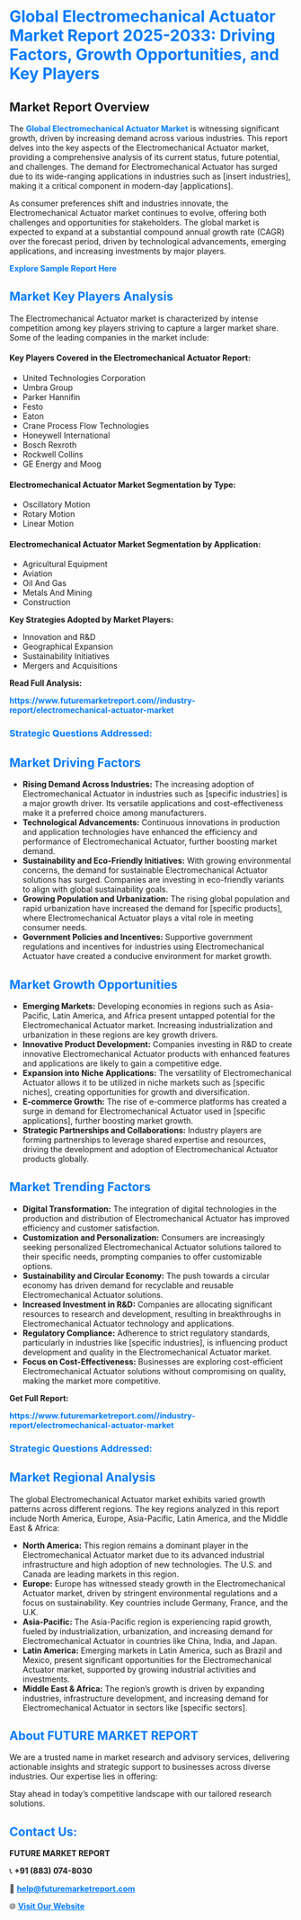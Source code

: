 <h1 style="color: #007BFF;">Global Electromechanical Actuator Market Report 2025-2033: Driving Factors, Growth Opportunities, and Key Players</h1>

<section id="overview">
<h2>Market Report Overview</h2>
<p>The <a href="https://www.futuremarketreport.com//industry-report/electromechanical-actuator-market" style="color: #007BFF; text-decoration: none;"><strong>Global Electromechanical Actuator Market</strong></a> is witnessing significant growth, driven by increasing demand across various industries. This report delves into the key aspects of the Electromechanical Actuator market, providing a comprehensive analysis of its current status, future potential, and challenges. The demand for Electromechanical Actuator has surged due to its wide-ranging applications in industries such as [insert industries], making it a critical component in modern-day [applications].</p>
<p>As consumer preferences shift and industries innovate, the Electromechanical Actuator market continues to evolve, offering both challenges and opportunities for stakeholders. The global market is expected to expand at a substantial compound annual growth rate (CAGR) over the forecast period, driven by technological advancements, emerging applications, and increasing investments by major players.</p>
</section>

<section id="overview">
<p><a href="https://www.futuremarketreport.com//request-sample/reportId=85289" style="color: #007BFF; text-decoration: none;"><strong>Explore Sample Report Here</strong></a></p>
</section>

<section id="key-players">
<h2 style="color: #007BFF;">Market Key Players Analysis</h2>
<p>The Electromechanical Actuator market is characterized by intense competition among key players striving to capture a larger market share. Some of the leading companies in the market include:</p>
<h4>Key Players Covered in the Electromechanical Actuator Report:</h4>
<ul><li>United Technologies Corporation</li><li>Umbra Group</li><li>Parker Hannifin</li><li>Festo</li><li>Eaton</li><li>Crane Process Flow Technologies</li><li>Honeywell International</li><li>Bosch Rexroth</li><li>Rockwell Collins</li><li>GE Energy and Moog</li></ul>
<h4>Electromechanical Actuator Market Segmentation by Type:</h4>
<ul><li>Oscillatory Motion</li><li>Rotary Motion</li><li>Linear Motion</li></ul>

<h4>Electromechanical Actuator Market Segmentation by Application:</h4>
<ul><li>Agricultural Equipment</li><li>Aviation</li><li>Oil And Gas</li><li>Metals And Mining</li><li>Construction</li></ul>
<p><strong>Key Strategies Adopted by Market Players:</strong></p>
<ul>
<li>Innovation and R&D</li>
<li>Geographical Expansion</li>
<li>Sustainability Initiatives</li>
<li>Mergers and Acquisitions</li>
</ul>
</section>

<section>
<p><strong>Read Full Analysis: </strong></p><a href="https://www.futuremarketreport.com//industry-report/electromechanical-actuator-market" style="color: #007BFF; text-decoration: none;"><strong>https://www.futuremarketreport.com//industry-report/electromechanical-actuator-market</strong></a>
<h3 style="color: #007BFF;">Strategic Questions Addressed:</h3>
</section>

<section id="driving-factors">
<h2 style="color: #007BFF;">Market Driving Factors</h2>
<ul>
<li><strong>Rising Demand Across Industries:</strong> The increasing adoption of Electromechanical Actuator in industries such as [specific industries] is a major growth driver. Its versatile applications and cost-effectiveness make it a preferred choice among manufacturers.</li>
<li><strong>Technological Advancements:</strong> Continuous innovations in production and application technologies have enhanced the efficiency and performance of Electromechanical Actuator, further boosting market demand.</li>
<li><strong>Sustainability and Eco-Friendly Initiatives:</strong> With growing environmental concerns, the demand for sustainable Electromechanical Actuator solutions has surged. Companies are investing in eco-friendly variants to align with global sustainability goals.</li>
<li><strong>Growing Population and Urbanization:</strong> The rising global population and rapid urbanization have increased the demand for [specific products], where Electromechanical Actuator plays a vital role in meeting consumer needs.</li>
<li><strong>Government Policies and Incentives:</strong> Supportive government regulations and incentives for industries using Electromechanical Actuator have created a conducive environment for market growth.</li>
</ul>
</section>

<section id="growth-opportunities">
<h2 style="color: #007BFF;">Market Growth Opportunities</h2>
<ul>
<li><strong>Emerging Markets:</strong> Developing economies in regions such as Asia-Pacific, Latin America, and Africa present untapped potential for the Electromechanical Actuator market. Increasing industrialization and urbanization in these regions are key growth drivers.</li>
<li><strong>Innovative Product Development:</strong> Companies investing in R&D to create innovative Electromechanical Actuator products with enhanced features and applications are likely to gain a competitive edge.</li>
<li><strong>Expansion into Niche Applications:</strong> The versatility of Electromechanical Actuator allows it to be utilized in niche markets such as [specific niches], creating opportunities for growth and diversification.</li>
<li><strong>E-commerce Growth:</strong> The rise of e-commerce platforms has created a surge in demand for Electromechanical Actuator used in [specific applications], further boosting market growth.</li>
<li><strong>Strategic Partnerships and Collaborations:</strong> Industry players are forming partnerships to leverage shared expertise and resources, driving the development and adoption of Electromechanical Actuator products globally.</li>
</ul>
</section>

<section id="trending-factors">
<h2 style="color: #007BFF;">Market Trending Factors</h2>
<ul>
<li><strong>Digital Transformation:</strong> The integration of digital technologies in the production and distribution of Electromechanical Actuator has improved efficiency and customer satisfaction.</li>
<li><strong>Customization and Personalization:</strong> Consumers are increasingly seeking personalized Electromechanical Actuator solutions tailored to their specific needs, prompting companies to offer customizable options.</li>
<li><strong>Sustainability and Circular Economy:</strong> The push towards a circular economy has driven demand for recyclable and reusable Electromechanical Actuator solutions.</li>
<li><strong>Increased Investment in R&D:</strong> Companies are allocating significant resources to research and development, resulting in breakthroughs in Electromechanical Actuator technology and applications.</li>
<li><strong>Regulatory Compliance:</strong> Adherence to strict regulatory standards, particularly in industries like [specific industries], is influencing product development and quality in the Electromechanical Actuator market.</li>
<li><strong>Focus on Cost-Effectiveness:</strong> Businesses are exploring cost-efficient Electromechanical Actuator solutions without compromising on quality, making the market more competitive.</li>
</ul>
</section>

<section>
<p><strong>Get Full Report: </strong></p><a href="https://www.futuremarketreport.com//industry-report/electromechanical-actuator-market" style="color: #007BFF; text-decoration: none;"><strong>https://www.futuremarketreport.com//industry-report/electromechanical-actuator-market</strong></a>
<h3 style="color: #007BFF;">Strategic Questions Addressed:</h3>
</section>


<section id="regional-analysis">
<h2 style="color: #007BFF;">Market Regional Analysis</h2>
<p>The global Electromechanical Actuator market exhibits varied growth patterns across different regions. The key regions analyzed in this report include North America, Europe, Asia-Pacific, Latin America, and the Middle East & Africa:</p>
<ul>
<li><strong>North America:</strong> This region remains a dominant player in the Electromechanical Actuator market due to its advanced industrial infrastructure and high adoption of new technologies. The U.S. and Canada are leading markets in this region.</li>
<li><strong>Europe:</strong> Europe has witnessed steady growth in the Electromechanical Actuator market, driven by stringent environmental regulations and a focus on sustainability. Key countries include Germany, France, and the U.K.</li>
<li><strong>Asia-Pacific:</strong> The Asia-Pacific region is experiencing rapid growth, fueled by industrialization, urbanization, and increasing demand for Electromechanical Actuator in countries like China, India, and Japan.</li>
<li><strong>Latin America:</strong> Emerging markets in Latin America, such as Brazil and Mexico, present significant opportunities for the Electromechanical Actuator market, supported by growing industrial activities and investments.</li>
<li><strong>Middle East & Africa:</strong> The region’s growth is driven by expanding industries, infrastructure development, and increasing demand for Electromechanical Actuator in sectors like [specific sectors].</li>
</ul>
</section>

<footer>
<h2 style="color: #007BFF;">About FUTURE MARKET REPORT</h2>
<p>We are a trusted name in market research and advisory services, delivering actionable insights and strategic support to businesses across diverse industries. Our expertise lies in offering:</p>

<p>Stay ahead in today’s competitive landscape with our tailored research solutions.</p>

<h2 style="color: #007BFF;">Contact Us:</h2>
<p><strong>FUTURE MARKET REPORT</strong></p>
<p>📞 <strong>+91 (883) 074-8030</strong></p>
<p>📧 <strong><a href="mailto:help@futuremarketreport.com" style="color: #007BFF;">help@futuremarketreport.com</a></strong></p>
<p>🌐 <strong><a href="https://www.futuremarketreport.com/" style="color: #007BFF;">Visit Our Website</a></strong></p>
</footer>